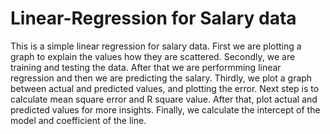 # Linear-Regression for Salary data
This is a simple linear regression for salary data. First we are plotting a graph to explain the values how they are scattered. 
Secondly, we are training and testing the data. After that we are performming linear regression and then we are predicting the salary. 
Thirdly, we plot a graph between actual and predicted values, and plotting the error. Next step is to calculate mean square error and R square value. After that, plot actual and predicted values for more insights. 
Finally, we calculate the intercept of the model and coefficient of the line.
